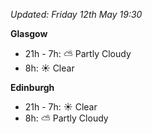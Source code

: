 *Updated: Friday 12th May 19:30*

**Glasgow**

* 21h - 7h: :partly_sunny: Partly Cloudy
* 8h: :sunny: Clear

**Edinburgh**

* 21h - 7h: :sunny: Clear
* 8h: :partly_sunny: Partly Cloudy
